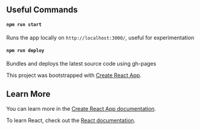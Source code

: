 ## Useful Commands

#### `npm run start`

Runs the app locally on `http://localhost:3000/`, useful for experimentation

#### `npm run deploy`

Bundles and deploys the latest source code using gh-pages

This project was bootstrapped with [Create React App](https://github.com/facebook/create-react-app).

## Learn More

You can learn more in the [Create React App documentation](https://facebook.github.io/create-react-app/docs/getting-started).

To learn React, check out the [React documentation](https://reactjs.org/).
